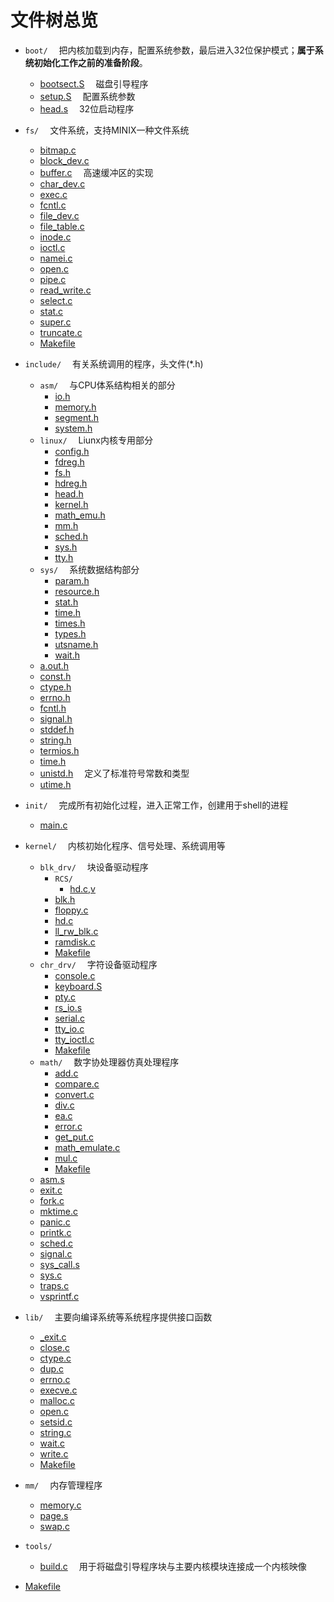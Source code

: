 # 文件树总览

- `boot/` &emsp;把内核加载到内存，配置系统参数，最后进入32位保护模式；**属于系统初始化工作之前的准备阶段**。
    - [bootsect.S](boot\bootsect.S) &emsp;磁盘引导程序
    - [setup.S](boot\setup.S) &emsp;配置系统参数
    - [head.s](boot\head.s) &emsp;32位启动程序

- `fs/` &emsp;文件系统，支持MINIX一种文件系统
    - [bitmap.c](fs\bitmap.c)
    - [block_dev.c](fs\block_dev.c)
    - [buffer.c](fs\buffer.c) &emsp;高速缓冲区的实现
    - [char_dev.c](fs\char_dev.c)
    - [exec.c](fs\exec.c)
    - [fcntl.c](fs\fcntl.c)
    - [file_dev.c](fs\file_dev.c)
    - [file_table.c](fs\file_table.c)
    - [inode.c](fs\inode.c)
    - [ioctl.c](fs\ioctl.c)
    - [namei.c](fs\namei.c)
    - [open.c](fs\open.c)
    - [pipe.c](fs\pipe.c)
    - [read_write.c](fs\read_write.c)
    - [select.c](fs\select.c)
    - [stat.c](fs\stat.c)
    - [super.c](fs\super.c)
    - [truncate.c](fs\truncate.c)
    - [Makefile](fs\Makefile)

- `include/` &emsp;有关系统调用的程序，头文件(*.h)
    - `asm/` &emsp;与CPU体系结构相关的部分
        - [io.h](include\asm\io.h)
        - [memory.h](include\asm\memory.h)
        - [segment.h](include\asm\segment.h)
        - [system.h](include\asm\system.h)
    - `linux/` &emsp;Liunx内核专用部分
        - [config.h](include\linux\config.h)
        - [fdreg.h](include\linux\fdreg.h)
        - [fs.h](include\linux\fs.h)
        - [hdreg.h](include\linux\hdreg.h)
        - [head.h](include\linux\head.h)
        - [kernel.h](include\linux\kernel.h)
        - [math_emu.h](include\linux\math_emu.h)
        - [mm.h](include\linux\mm.h)
        - [sched.h](include\linux\sched.h)
        - [sys.h](include\linux\sys.h)
        - [tty.h](include\linux\tty.h)
    - `sys/` &emsp;系统数据结构部分
        - [param.h](include\sys\param.h)
        - [resource.h](include\sys\resource.h)
        - [stat.h](include\sys\stat.h)
        - [time.h](include\sys\time.h)
        - [times.h](include\sys\times.h)
        - [types.h](include\sys\types.h)
        - [utsname.h](include\sys\utsname.h)
        - [wait.h](include\sys\wait.h)
    - [a.out.h](include\a.out.h)
    - [const.h](include\const.h)
    - [ctype.h](include\ctype.h)
    - [errno.h](include\errno.h)
    - [fcntl.h](include\fcntl.h)
    - [signal.h](include\signal.h)
    - [stddef.h](include\stddef.h)
    - [string.h](include\string.h)
    - [termios.h](include\termios.h)
    - [time.h](include\time.h)
    - [unistd.h](include\unistd.h) &emsp;定义了标准符号常数和类型
    - [utime.h](include\utime.h)

- `init/` &emsp;完成所有初始化过程，进入正常工作，创建用于shell的进程
    - [main.c](init\main.c)

- `kernel/` &emsp;内核初始化程序、信号处理、系统调用等
    - `blk_drv/` &emsp;块设备驱动程序
        - `RCS/`
            - [hd.c,v](kernel\blk_drv\RCS\hd.c,v)
        - [blk.h](kernel\blk_drv\blk.h)
        - [floppy.c](kernel\blk_drv\floppy.c)
        - [hd.c](kernel\blk_drv\hd.c)
        - [ll_rw_blk.c](kernel\blk_drv\ll_rw_blk.c)
        - [ramdisk.c](kernel\blk_drv\ramdisk.c)
        - [Makefile](kernel\blk_drv\Makefile)
    - `chr_drv/` &emsp;字符设备驱动程序
        - [console.c](kernel\chr_drv\console.c)
        - [keyboard.S](kernel\chr_drv\keyboard.S)
        - [pty.c](kernel\chr_drv\pty.c)
        - [rs_io.s](kernel\chr_drv\rs_io.s)
        - [serial.c](kernel\chr_drv\serial.c)
        - [tty_io.c](kernel\chr_drv\tty_io.c)
        - [tty_ioctl.c](kernel\chr_drv\tty_ioctl.c)
        - [Makefile](kernel\chr_drv\Makefile)
    - `math/` &emsp;数字协处理器仿真处理程序
        - [add.c](kernel\math\add.c)
        - [compare.c](kernel\math\compare.c)
        - [convert.c](kernel\math\convert.c)
        - [div.c](kernel\math\div.c)
        - [ea.c](kernel\math\ea.c)
        - [error.c](kernel\math\error.c)
        - [get_put.c](kernel\math\get_put.c)
        - [math_emulate.c](kernel\math\math_emulate.c)
        - [mul.c](kernel\math\mul.c)
        - [Makefile](kernel\math\Makefile)
    - [asm.s](kernel\asm.s)
    - [exit.c](kernel\exit.c)
    - [fork.c](kernel\fork.c)
    - [mktime.c](kernel\mktime.c)
    - [panic.c](kernel\panic.c)
    - [printk.c](kernel\printk.c)
    - [sched.c](kernel\sched.c)
    - [signal.c](kernel\signal.c)
    - [sys_call.s](kernel\sys_call.s)
    - [sys.c](kernel\sys.c)
    - [traps.c](kernel\traps.c)
    - [vsprintf.c](kernel\vsprintf.c)

- `lib/` &emsp;主要向编译系统等系统程序提供接口函数
    - [_exit.c](lib\_exit.c)
    - [close.c](lib\close.c)
    - [ctype.c](lib\ctype.c)
    - [dup.c](lib\dup.c)
    - [errno.c](lib\errno.c)
    - [execve.c](lib\execve.c)
    - [malloc.c](lib\malloc.c)
    - [open.c](lib\open.c)
    - [setsid.c](lib\setsid.c)
    - [string.c](lib\string.c)
    - [wait.c](lib\wait.c)
    - [write.c](lib\write.c)
    - [Makefile](lib\Makefile)
- `mm/` &emsp;内存管理程序
    - [memory.c](mm\memory.c)
    - [page.s](mm\page.s)
    - [swap.c](swap.c)

- `tools/`
    - [build.c](tools\build.c) &emsp;用于将磁盘引导程序块与主要内核模块连接成一个内核映像

- [Makefile](Makefile)
